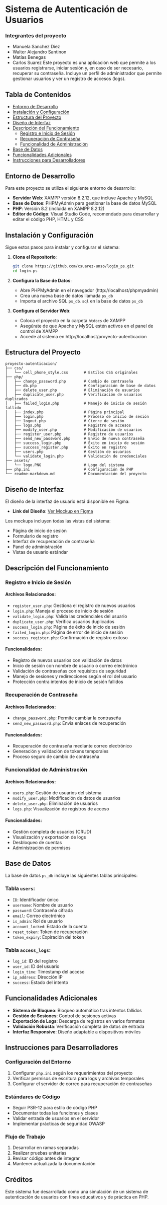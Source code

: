 # Sistema de Autenticación de Usuarios
### Integrantes del proyecto
- Manuela Sanchez Diez
- Walter Alejandro Santinon
- Matías Benegas
- Carlos Suarez
Este proyecto es una aplicación web que permite a los usuarios registrarse, iniciar sesión y, en caso de ser necesario, recuperar su contraseña. Incluye un perfil de administrador que permite gestionar usuarios y ver un registro de accesos (logs).

## Tabla de Contenidos
- [Entorno de Desarrollo](#entorno-de-desarrollo)
- [Instalación y Configuración](#instalación-y-configuración)
- [Estructura del Proyecto](#estructura-del-proyecto)
- [Diseño de Interfaz](#diseño-de-interfaz)
- [Descripción del Funcionamiento](#descripción-del-funcionamiento)
  - [Registro e Inicio de Sesión](#registro-e-inicio-de-sesión)
  - [Recuperación de Contraseña](#recuperación-de-contraseña)
  - [Funcionalidad de Administración](#funcionalidad-de-administración)
- [Base de Datos](#base-de-datos)
- [Funcionalidades Adicionales](#funcionalidades-adicionales)
- [Instrucciones para Desarrolladores](#instrucciones-para-desarrolladores)

## Entorno de Desarrollo

Para este proyecto se utiliza el siguiente entorno de desarrollo:

- **Servidor Web**: XAMPP versión 8.2.12, que incluye Apache y MySQL
- **Base de Datos**: PHPMyAdmin para gestionar la base de datos MySQL
- **PHP**: Versión 8.2 (incluida en XAMPP 8.2.12)
- **Editor de Código**: Visual Studio Code, recomendado para desarrollar y editar el código PHP, HTML y CSS

## Instalación y Configuración

Sigue estos pasos para instalar y configurar el sistema:

1. **Clona el Repositorio**:
   ```bash
   git clone https://github.com/csuarez-unso/login_ps.git
   cd login-ps
   ```

2. **Configura la Base de Datos**:
   - Abre PHPMyAdmin en el navegador (http://localhost/phpmyadmin)
   - Crea una nueva base de datos llamada `ps_db`
   - Importa el archivo SQL `ps_db.sql` en la base de datos `ps_db`

3. **Configura el Servidor Web**:
   - Coloca el proyecto en la carpeta `htdocs` de XAMPP
   - Asegúrate de que Apache y MySQL estén activos en el panel de control de XAMPP
   - Accede al sistema en http://localhost/proyecto-autenticacion

## Estructura del Proyecto

```
proyecto-autenticacion/
├── css/
│   └── cell_phone_style.css       # Estilos CSS originales
├── php/
│   ├── change_password.php        # Cambio de contraseña
│   ├── db.php                     # Configuración de base de datos
│   ├── delete_user.php            # Eliminación de usuarios
│   ├── duplicate_user.php         # Verificación de usuarios duplicados
│   ├── failed_login.php           # Manejo de inicio de sesión fallido
│   ├── index.php                  # Página principal
│   ├── login.php                  # Proceso de inicio de sesión
│   ├── logout.php                 # Cierre de sesión
│   ├── logs.php                   # Registro de accesos
│   ├── modify_user.php            # Modificación de usuarios
│   ├── register_user.php          # Registro de usuarios
│   ├── send_new_password.php      # Envío de nueva contraseña
│   ├── success_login.php          # Éxito en inicio de sesión
│   ├── success_register.php       # Éxito en registro
│   ├── users.php                  # Gestión de usuarios
│   └── validate_login.php         # Validación de credenciales
├── assets/
│   └── logo.PNG                   # Logo del sistema
├── php.ini                        # Configuración de PHP
└── readme-markdown.md             # Documentación del proyecto
```

## Diseño de Interfaz

El diseño de la interfaz de usuario está disponible en Figma:

- **Link del Diseño**: [Ver Mockup en Figma](https://www.figma.com/design/alqOynnJNqglu0ZcCQzNSl/Grupo-21?node-id=0-1&node-type=canvas&t=D1Pkvyna7q4Vv6P6-0)

Los mockups incluyen todas las vistas del sistema:
- Página de inicio de sesión
- Formulario de registro
- Interfaz de recuperación de contraseña
- Panel de administración
- Vistas de usuario estándar

## Descripción del Funcionamiento

### Registro e Inicio de Sesión

#### Archivos Relacionados:
- `register_user.php`: Gestiona el registro de nuevos usuarios
- `login.php`: Maneja el proceso de inicio de sesión
- `validate_login.php`: Valida las credenciales del usuario
- `duplicate_user.php`: Verifica usuarios duplicados
- `success_login.php`: Página de éxito de inicio de sesión
- `failed_login.php`: Página de error de inicio de sesión
- `success_register.php`: Confirmación de registro exitoso

#### Funcionalidades:
- Registro de nuevos usuarios con validación de datos
- Inicio de sesión con nombre de usuario o correo electrónico
- Validación de contraseñas con requisitos de seguridad
- Manejo de sesiones y redirecciones según el rol del usuario
- Protección contra intentos de inicio de sesión fallidos

### Recuperación de Contraseña

#### Archivos Relacionados:
- `change_password.php`: Permite cambiar la contraseña
- `send_new_password.php`: Envía enlaces de recuperación

#### Funcionalidades:
- Recuperación de contraseña mediante correo electrónico
- Generación y validación de tokens temporales
- Proceso seguro de cambio de contraseña

### Funcionalidad de Administración

#### Archivos Relacionados:
- `users.php`: Gestión de usuarios del sistema
- `modify_user.php`: Modificación de datos de usuarios
- `delete_user.php`: Eliminación de usuarios
- `logs.php`: Visualización de registros de acceso

#### Funcionalidades:
- Gestión completa de usuarios (CRUD)
- Visualización y exportación de logs
- Desbloqueo de cuentas
- Administración de permisos

## Base de Datos

La base de datos `ps_db` incluye las siguientes tablas principales:

### Tabla `users`:
- `ID`: Identificador único
- `username`: Nombre de usuario
- `password`: Contraseña cifrada
- `email`: Correo electrónico
- `is_admin`: Rol de usuario
- `account_locked`: Estado de la cuenta
- `reset_token`: Token de recuperación
- `token_expiry`: Expiración del token

### Tabla `access_logs`:
- `log_id`: ID del registro
- `user_id`: ID del usuario
- `login_time`: Timestamp del acceso
- `ip_address`: Dirección IP
- `success`: Estado del intento

## Funcionalidades Adicionales

- **Sistema de Bloqueo**: Bloqueo automático tras intentos fallidos
- **Gestión de Sesiones**: Control de sesiones activas
- **Exportación de Logs**: Descarga de registros en varios formatos
- **Validación Robusta**: Verificación completa de datos de entrada
- **Interfaz Responsive**: Diseño adaptable a dispositivos móviles

## Instrucciones para Desarrolladores

### Configuración del Entorno
1. Configurar `php.ini` según los requerimientos del proyecto
2. Verificar permisos de escritura para logs y archivos temporales
3. Configurar el servidor de correo para recuperación de contraseñas

### Estándares de Código
- Seguir PSR-12 para estilo de código PHP
- Documentar todas las funciones y clases
- Validar entrada de usuarios en el servidor
- Implementar prácticas de seguridad OWASP

### Flujo de Trabajo
1. Desarrollar en ramas separadas
2. Realizar pruebas unitarias
3. Revisar código antes de integrar
4. Mantener actualizada la documentación

## Créditos

Este sistema fue desarrollado como una simulación de un sistema de autenticación de usuarios con fines educativos y de práctica en PHP.
